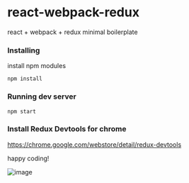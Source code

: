 # react-webpack-redux
react + webpack + redux minimal boilerplate



### Installing

install npm modules

```
npm install
```


### Running dev server

```
npm start
```

### Install Redux Devtools for chrome
https://chrome.google.com/webstore/detail/redux-devtools

happy coding!

![image](https://gyazo.com/128c8e0c633fd4024c2ee5a440b07e47)
